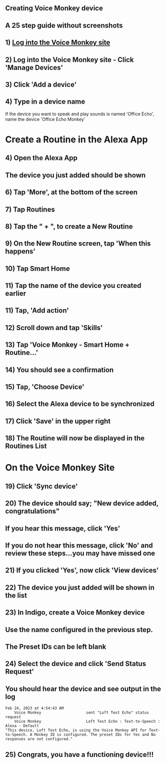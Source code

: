 ## Creating Voice Monkey device

## A 25 step guide without screenshots

## 1) [Log into the Voice Monkey site](https://voicemonkey.io/start) 

## 2) Log into the Voice Monkey site - Click 'Manage Devices'

## 3) Click 'Add a device'

## 4) Type in a device name

If the device you want to speak and play sounds is named 'Office Echo', 
name the device 'Office Echo Monkey'

# Create a Routine in the Alexa App

## 4) Open the Alexa App
## The device you just added should be shown

## 6) Tap 'More', at the bottom of the screen

## 7) Tap Routines

## 8) Tap the " + ", to create a New Routine

## 9) On the New Routine screen, tap 'When this happens'

## 10) Tap Smart Home

## 11) Tap the name of the device you created earlier

## 11) Tap, 'Add action'

## 12) Scroll down and tap 'Skills'

## 13) Tap 'Voice Monkey - Smart Home + Routine...'

## 14) You should see a confirmation

## 15) Tap, 'Choose Device'

## 16) Select the Alexa device to be synchronized

## 17) Click 'Save' in the upper right

## 18) The Routine will now be displayed in the Routines List

# On the Voice Monkey Site

## 19) Click 'Sync device'

## 20) The device should say; "New device added, congratulations"
## If you hear this message, click 'Yes'
## If you do not hear this message, click 'No' and review these steps...you may have missed one

## 21) If you clicked 'Yes', now click 'View devices'

## 22) The device you just added will be shown in the list

## 23) In Indigo, create a Voice Monkey device
## Use the name configured in the previous step. 
## The Preset IDs can be left blank

## 24) Select the device and click 'Send Status Request'
## You should hear the device and see output in the log


    Feb 24, 2023 at 4:54:43 AM
        Voice Monkey                    sent "Loft Test Echo" status request
        Voice Monkey                    Loft Test Echo : Text-to-Speech : Alexa - Default
    "This device, Loft Test Echo, is using the Voice Monkey API for Text-to-Speech. A Monkey ID is configured. The preset IDs for Yes and No responses are not configured."


## 25) Congrats, you have a functioning device!!!


